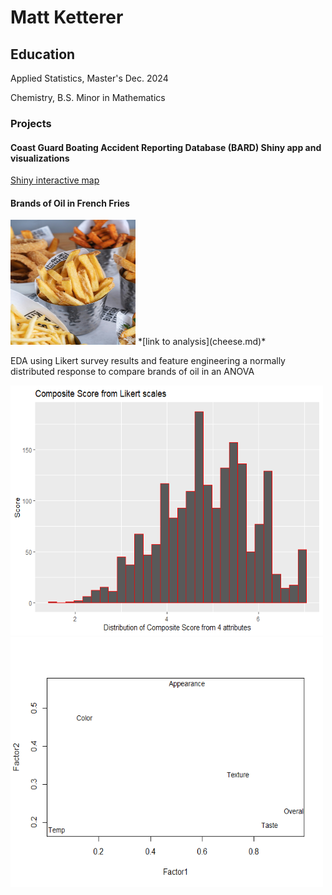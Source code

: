 
# Matt Ketterer
## Education
Applied Statistics, Master's Dec. 2024

Chemistry, B.S.
Minor in Mathematics
### Projects
#### Coast Guard Boating Accident Reporting Database (BARD) Shiny app and visualizations


 [Shiny interactive map](https://matt-k.shinyapps.io/mapshiny/)

#### Brands of Oil in French Fries
 <img src="pics/frypic.jpg" width="200" height="200">
 *[link to analysis](cheese.md)*

EDA using Likert survey results and feature engineering a normally distributed response to compare brands of oil in an ANOVA

<img src="stat580proj1_files/figure-markdown_github/graph-1.png" width="500" height="400"><img src="stat580proj1_files/figure-markdown_github/factorplot-1.png" width="500" height="400">


